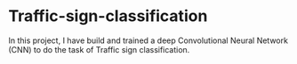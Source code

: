 # Traffic-sign-classification
In this project, I have build and trained a deep Convolutional Neural Network (CNN) to do the task of Traffic sign classification. 
